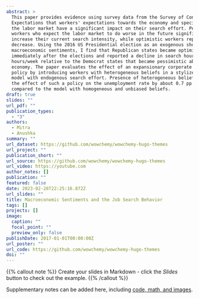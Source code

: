 ```yaml
---
abstract: >
  This paper provides evidence using survey data from the Survey of Consumer
  Expectations that workers' expectations towards the economy and specifically
  the labor market have a significant impact on their search effort. Pessimistic
  workers who expect the labor market to do worse in the future significantly
  increase their current search intensity, while optimistic workers report a
  decrease. Using the 2016 US Presidential election as an exogenous shock to
  macroeconomic sentiments, I find that Republican states became optimistic
  immediately after the elections and reported a decline in search hours by 3.75
  hours/week relative to the Democrat states that became pessimistic about the
  economy. The paper evaluates the effect of an expansionary corporate tax cut
  policy by introducing workers with heterogeneous beliefs in a stylized search
  model with endogenous search effort. Presence of heterogeneous beliefs dampens
  the effect of such a policy on the unemployment rate by about 0.7 pp as
  compared to the model with homogeneous and unbiased beliefs. 
draft: true
slides: ""
url_pdf: ""
publication_types:
  - "3"
authors:
  - Mitra
  - Anushka
summary: ""
url_dataset: https://github.com/wowchemy/wowchemy-hugo-themes
url_project: ""
publication_short: ""
url_source: https://github.com/wowchemy/wowchemy-hugo-themes
url_video: https://youtube.com
author_notes: []
publication: ""
featured: false
date: 2023-02-26T22:25:16.872Z
url_slides: ""
title: Macroeconomic Sentiments and the Job Search Behavior
tags: []
projects: []
image:
  caption: ""
  focal_point: ""
  preview_only: false
publishDate: 2017-01-01T00:00:00Z
url_poster: ""
url_code: https://github.com/wowchemy/wowchemy-hugo-themes
doi: ""
---
```



{{% callout note %}}
Create your slides in Markdown - click the *Slides* button to check out the example.
{{% /callout %}}

Supplementary notes can be added here, including [code, math, and images](https://wowchemy.com/docs/writing-markdown-latex/).